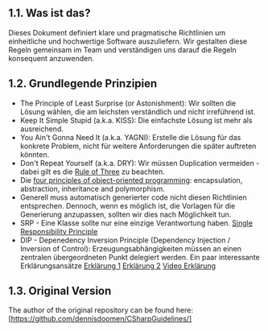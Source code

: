 ## 1.1. Was ist das?

Dieses Dokument definiert klare und pragmatische Richtlinien um einheitliche und hochwertige Software auszuliefern.
Wir gestalten diese Regeln gemeinsam im Team und verständigen uns darauf die Regeln konsequent anzuwenden.

## 1.2. Grundlegende Prinzipien

- The Principle of Least Surprise (or Astonishment): Wir sollten die Lösung wählen, die am leichsten verständlich und nicht irreführend ist.
- Keep It Simple Stupid (a.k.a. KISS): Die einfachste Lösung ist mehr als ausreichend.
- You Ain't Gonna Need It (a.k.a. YAGNI): Erstelle die Lösung für das konkrete Problem, nicht für weitere Anforderungen die später auftreten könnten.
- Don't Repeat Yourself (a.k.a. DRY): Wir müssen Duplication vermeiden - dabei gilt es die [Rule of Three](http://lostechies.com/derickbailey/2012/10/31/abstraction-the-rule-of-three/) zu beachten.
- Die [four principles of object-oriented programming](https://github.com/TelerikAcademy/Object-Oriented-Programming/tree/master/Topics/04.%20OOP-Principles-Part-1): encapsulation, abstraction, inheritance and polymorphism.
- Generell muss automatisch generierter code nicht diesen Richtlinien entsprechen. Dennoch, wenn es möglich ist, die Vorlagen für die Generierung anzupassen, sollten wir dies nach Möglichkeit tun.
- SRP - Eine Klasse sollte nur eine einzige Verantwortung haben. [Single Responsibility Principle](https://journal.artfuldev.com/do-you-write-solid-c-code-expanding-upon-the-single-responsibility-principle-part-1-846dc48f876a)
- DIP - Depenedency Inversion Principle (Dependency Injection / Inversion of Control): Erzeugungsabhängigkeiten müssen an einen zentralen übergeordneten Punkt delegiert werden. Ein paar interessante Erklärungsansätze [Erklärung 1](https://stackoverflow.com/questions/130794/what-is-dependency-injection/37049915#37049915) [Erklärung 2](https://ducmanhphan.github.io/2020-01-15-Understanding-about-SOLID-part-5/) [Video Erklärung](https://www.youtube.com/watch?v=DRtUOEO09Yw)


## 1.3. Original Version
The author of the original repository can be found here: [https://github.com/dennisdoomen/CSharpGuidelines/]
